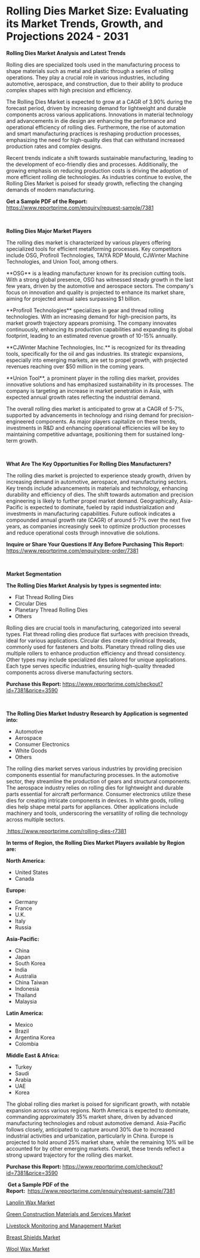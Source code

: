 <p><h1>Rolling Dies Market Size: Evaluating its Market Trends, Growth, and Projections 2024 - 2031</h1></p><p><strong>Rolling Dies Market Analysis and Latest Trends</strong></p>
<p><p>Rolling dies are specialized tools used in the manufacturing process to shape materials such as metal and plastic through a series of rolling operations. They play a crucial role in various industries, including automotive, aerospace, and construction, due to their ability to produce complex shapes with high precision and efficiency.</p><p>The Rolling Dies Market is expected to grow at a CAGR of 3.90% during the forecast period, driven by increasing demand for lightweight and durable components across various applications. Innovations in material technology and advancements in die design are enhancing the performance and operational efficiency of rolling dies. Furthermore, the rise of automation and smart manufacturing practices is reshaping production processes, emphasizing the need for high-quality dies that can withstand increased production rates and complex designs.</p><p>Recent trends indicate a shift towards sustainable manufacturing, leading to the development of eco-friendly dies and processes. Additionally, the growing emphasis on reducing production costs is driving the adoption of more efficient rolling die technologies. As industries continue to evolve, the Rolling Dies Market is poised for steady growth, reflecting the changing demands of modern manufacturing.</p></p>
<p><strong>Get a Sample PDF of the Report:&nbsp;</strong> <a href="https://www.reportprime.com/enquiry/request-sample/7381?utm_campaign=904&utm_medium=2&utm_source=Github&utm_content=ia&utm_term=25112024&utm_id=rolling-dies">https://www.reportprime.com/enquiry/request-sample/7381</a></p>
<p>&nbsp;</p>
<p><strong>Rolling Dies Major Market Players</strong></p>
<p><p>The rolling dies market is characterized by various players offering specialized tools for efficient metalforming processes. Key competitors include OSG, Profiroll Technologies, TAIYA RDP Mould, CJWinter Machine Technologies, and Union Tool, among others. </p><p>**OSG** is a leading manufacturer known for its precision cutting tools. With a strong global presence, OSG has witnessed steady growth in the last few years, driven by the automotive and aerospace sectors. The company's focus on innovation and quality is projected to enhance its market share, aiming for projected annual sales surpassing $1 billion.</p><p>**Profiroll Technologies** specializes in gear and thread rolling technologies. With an increasing demand for high-precision parts, its market growth trajectory appears promising. The company innovates continuously, enhancing its production capabilities and expanding its global footprint, leading to an estimated revenue growth of 10-15% annually.</p><p>**CJWinter Machine Technologies, Inc.** is recognized for its threading tools, specifically for the oil and gas industries. Its strategic expansions, especially into emerging markets, are set to propel growth, with projected revenues reaching over $50 million in the coming years.</p><p>**Union Tool**, a prominent player in the rolling dies market, provides innovative solutions and has emphasized sustainability in its processes. The company is targeting an increase in market penetration in Asia, with expected annual growth rates reflecting the industrial demand.</p><p>The overall rolling dies market is anticipated to grow at a CAGR of 5-7%, supported by advancements in technology and rising demand for precision-engineered components. As major players capitalize on these trends, investments in R&D and enhancing operational efficiencies will be key to maintaining competitive advantage, positioning them for sustained long-term growth.</p></p>
<p>&nbsp;</p>
<p><strong>What Are The Key Opportunities For Rolling Dies Manufacturers?</strong></p>
<p><p>The rolling dies market is projected to experience steady growth, driven by increasing demand in automotive, aerospace, and manufacturing sectors. Key trends include advancements in materials and technology, enhancing durability and efficiency of dies. The shift towards automation and precision engineering is likely to further propel market demand. Geographically, Asia-Pacific is expected to dominate, fueled by rapid industrialization and investments in manufacturing capabilities. Future outlook indicates a compounded annual growth rate (CAGR) of around 5-7% over the next five years, as companies increasingly seek to optimize production processes and reduce operational costs through innovative die solutions.</p></p>
<p><strong>Inquire or Share Your Questions If Any Before Purchasing This Report:</strong> <a href="https://www.reportprime.com/enquiry/pre-order/7381?utm_campaign=904&utm_medium=2&utm_source=Github&utm_content=ia&utm_term=25112024&utm_id=rolling-dies">https://www.reportprime.com/enquiry/pre-order/7381</a></p>
<p>&nbsp;</p>
<p><strong>Market Segmentation</strong></p>
<p><strong>The Rolling Dies Market Analysis by types is segmented into:</strong></p>
<p><ul><li>Flat Thread Rolling Dies</li><li>Circular Dies</li><li>Planetary Thread Rolling Dies</li><li>Others</li></ul></p>
<p><p>Rolling dies are crucial tools in manufacturing, categorized into several types. Flat thread rolling dies produce flat surfaces with precision threads, ideal for various applications. Circular dies create cylindrical threads, commonly used for fasteners and bolts. Planetary thread rolling dies use multiple rollers to enhance production efficiency and thread consistency. Other types may include specialized dies tailored for unique applications. Each type serves specific industries, ensuring high-quality threaded components across diverse manufacturing sectors.</p></p>
<p><strong>Purchase this Report:&nbsp;</strong><a href="https://www.reportprime.com/checkout?id=7381&price=3590&utm_campaign=904&utm_medium=2&utm_source=Github&utm_content=ia&utm_term=25112024&utm_id=rolling-dies">https://www.reportprime.com/checkout?id=7381&price=3590</a></p>
<p>&nbsp;</p>
<p><strong>The Rolling Dies Market Industry Research by Application is segmented into:</strong></p>
<p><ul><li>Automotive</li><li>Aerospace</li><li>Consumer Electronics</li><li>White Goods</li><li>Others</li></ul></p>
<p><p>The rolling dies market serves various industries by providing precision components essential for manufacturing processes. In the automotive sector, they streamline the production of gears and structural components. The aerospace industry relies on rolling dies for lightweight and durable parts essential for aircraft performance. Consumer electronics utilize these dies for creating intricate components in devices. In white goods, rolling dies help shape metal parts for appliances. Other applications include machinery and tools, underscoring the versatility of rolling die technology across multiple sectors.</p></p>
<p><a href="https://www.reportprime.com/rolling-dies-r7381?utm_campaign=904&utm_medium=2&utm_source=Github&utm_content=ia&utm_term=25112024&utm_id=rolling-dies">&nbsp;https://www.reportprime.com/rolling-dies-r7381</a></p>
<p><strong>In terms of Region, the Rolling Dies Market Players available by Region are:</strong></p>
<p>
    <p> <strong> North America: </strong>
        <ul>
            <li>United States</li>
            <li>Canada</li>
        </ul>
        </p> 
    <p> <strong> Europe: </strong>
        <ul>
            <li>Germany</li>
            <li>France</li>
            <li>U.K.</li>
            <li>Italy</li>
            <li>Russia</li>
        </ul>
        </p> 
    <p> <strong> Asia-Pacific: </strong>
        <ul>
            <li>China</li>
            <li>Japan</li>
            <li>South Korea</li>
            <li>India</li>
            <li>Australia</li>
            <li>China Taiwan</li>
            <li>Indonesia</li>
            <li>Thailand</li>
            <li>Malaysia</li>
        </ul>
        </p> 
    <p> <strong> Latin America: </strong>
        <ul>
            <li>Mexico</li>
            <li>Brazil</li>
            <li>Argentina Korea</li>
            <li>Colombia</li>
        </ul>
        </p> 
    <p> <strong> Middle East & Africa: </strong>
        <ul>
            <li>Turkey</li>
            <li>Saudi</li>
            <li>Arabia</li>
            <li>UAE</li>
            <li>Korea</li>
        </ul>
    </p>
    </p>
<p><p>The global rolling dies market is poised for significant growth, with notable expansion across various regions. North America is expected to dominate, commanding approximately 35% market share, driven by advanced manufacturing technologies and robust automotive demand. Asia-Pacific follows closely, anticipated to capture around 30% due to increased industrial activities and urbanization, particularly in China. Europe is projected to hold around 25% market share, while the remaining 10% will be accounted for by other emerging markets. Overall, these trends reflect a strong upward trajectory for the rolling dies market.</p></p>
<p><strong>Purchase this Report: </strong><a href="https://www.reportprime.com/checkout?id=7381&price=3590&utm_campaign=904&utm_medium=2&utm_source=Github&utm_content=ia&utm_term=25112024&utm_id=rolling-dies">https://www.reportprime.com/checkout?id=7381&price=3590</a></p>
<p>&nbsp;<strong>Get a Sample PDF of the Report:&nbsp;&nbsp;</strong><a href="https://www.reportprime.com/enquiry/request-sample/7381?utm_campaign=904&utm_medium=2&utm_source=Github&utm_content=ia&utm_term=25112024&utm_id=rolling-dies">https://www.reportprime.com/enquiry/request-sample/7381</a></p>
<p><strong></strong></p>
<p><p><a href="https://www.linkedin.com/pulse/lanolin-wax-market-research-report-exploring-size-revenue-analysis-lrglc?utm_campaign=904&utm_medium=2&utm_source=Github&utm_content=ia&utm_term=25112024&utm_id=rolling-dies">Lanolin Wax Market</a></p><p><a href="https://issuu.com/reportprime-2/docs/green-construction-materials-and-se_2beba7b5e6ebb2?utm_campaign=904&utm_medium=2&utm_source=Github&utm_content=ia&utm_term=25112024&utm_id=rolling-dies">Green Construction Materials and Services Market</a></p><p><a href="https://issuu.com/reportprime-2/docs/livestock-monitoring-and-management_04978985febd71?utm_campaign=904&utm_medium=2&utm_source=Github&utm_content=ia&utm_term=25112024&utm_id=rolling-dies">Livestock Monitoring and Management Market</a></p><p><a href="https://www.linkedin.com/pulse/strategic-market-insights-navigating-global-breast-shields-landscape-pn5re?utm_campaign=904&utm_medium=2&utm_source=Github&utm_content=ia&utm_term=25112024&utm_id=rolling-dies">Breast Shields Market</a></p><p><a href="https://www.linkedin.com/pulse/navigating-global-wool-wax-market-from-trends-strategy-2024-avsic?utm_campaign=904&utm_medium=2&utm_source=Github&utm_content=ia&utm_term=25112024&utm_id=rolling-dies">Wool Wax Market</a></p></p>